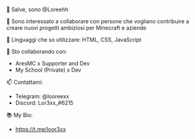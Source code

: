 👋 Salve, sono @Loreehh

👀 Sono interessato a collaborare con persone che vogliano contribuire a creare nuovi progetti ambiziosi per Minecraft e aziende

🌱 Linguaggi che so utilizzare:
HTML, CSS, JavaScript

💞️ Sto collaborando con:
- AresMC x Supporter and Dev
- My School (Private) x Dev

📫 Contattami:
- Telegram: @looreexx
- Discord: Lor3xx_#6215  


📚 My Bio:
- https://t.me/loor3xx

<!---
Loreehh/ReadMe
--->
